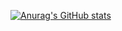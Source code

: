 [![Anurag's GitHub stats](https://github-readme-stats.vercel.app/api?username=Jack253-png&show_icons=true&locale=cn)](https://github.com/anuraghazra/github-readme-stats)
